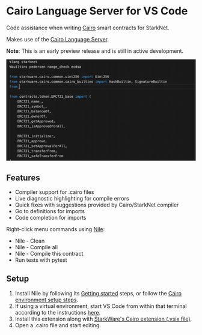 # Cairo Language Server for VS Code

Code assistance when writing [Cairo](https://www.cairo-lang.org/) smart contracts for StarkNet.

Makes use of the [Cairo Language Server](https://github.com/ericglau/cairo-ls).

**Note**: This is an early preview release and is still in active development.

![](images/codecomplete.gif)

## Features

- Compiler support for .cairo files
- Live diagnostic highlighting for compile errors
- Quick fixes with suggestions provided by Cairo/StarkNet compiler
- Go to definitions for imports
- Code completion for imports

Right-click menu commands using [Nile](https://github.com/OpenZeppelin/nile):
- Nile - Clean
- Nile - Compile all
- Nile - Compile this contract
- Run tests with pytest

## Setup

1. Install Nile by following its [Getting started](https://github.com/OpenZeppelin/nile#getting-started) steps, or follow the [Cairo environment setup steps](https://www.cairo-lang.org/docs/quickstart.html).
3. If using a virtual environment, start VS Code from within that terminal according to the instructions [here](https://www.cairo-lang.org/docs/quickstart.html#visual-studio-code-setup).
4. Install this extension along with [StarkWare's Cairo extension (.vsix file)](https://github.com/starkware-libs/cairo-lang/releases).
5. Open a .cairo file and start editing.
